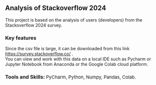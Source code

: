 ## Analysis of Stackoverflow 2024

This project is based on the analysis of users (developers) from the Stackoverflow 2024 survey.

### Key features

Since the csv file is large, it can be downloaded from this link https://survey.stackoverflow.co/ .  
You can view and work with this data on a local IDE such as Pycharm or Jupyter Notebook from Anaconda or the Google Colab cloud platform.

### Tools and Skills: <span style="font-weight: lighter; font-size: 0.9em;">PyCharm, Python, Numpy, Pandas, Colab.</span>